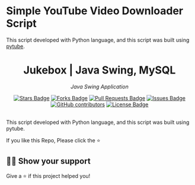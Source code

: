 # Simple YouTube Video Downloader Script
This script developed with Python language, and this script was built using [pytube](https://pytube.io/en/latest/).

<h1 align="center">Jukebox | Java Swing, MySQL</h1>
<p align="center"><i>Java Swing Application</i></p>
<div align="center">
  <a href="https://github.com/mustafakbaser/Python-YouTube-Downloader-Script/stargazers"><img src="https://img.shields.io/github/stars/mustafakbaser/Python-YouTube-Downloader-Script" alt="Stars Badge"/></a>
<a href="https://github.com/mustafakbaser/Python-YouTube-Downloader-Script/network/members"><img src="https://img.shields.io/github/forks/mustafakbaser/Python-YouTube-Downloader-Script" alt="Forks Badge"/></a>
<a href="https://github.com/mustafakbaser/Python-YouTube-Downloader-Script/pulls"><img src="https://img.shields.io/github/issues-pr/mustafakbaser/Python-YouTube-Downloader-Script" alt="Pull Requests Badge"/></a>
<a href="https://github.com/mustafakbaser/Python-YouTube-Downloader-Script/issues"><img src="https://img.shields.io/github/issues/mustafakbaser/Python-YouTube-Downloader-Script" alt="Issues Badge"/></a>
<a href="https://github.com/mustafakbaser/Python-YouTube-Downloader-Script/graphs/contributors"><img alt="GitHub contributors" src="https://img.shields.io/github/contributors/mustafakbaser/Python-YouTube-Downloader-Script?color=2b9348"></a>
<a href="https://github.com/mustafakbaser/Python-YouTube-Downloader-Script/blob/master/LICENSE"><img src="https://img.shields.io/github/license/mustafakbaser/Python-YouTube-Downloader-Script?color=2b9348" alt="License Badge"/></a>
</div>
<br>

This script developed with Python language, and this script was built using pytube.

If you like this Repo, Please click the :star:

## :man_astronaut: Show your support

Give a ⭐️ if this project helped you!
